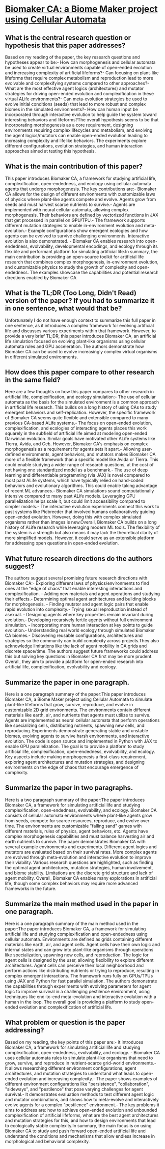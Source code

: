# [Biomaker CA: a Biome Maker project using Cellular Automata](https://arxiv.org/abs/2307.09320)

## What is the central research question or hypothesis that this paper addresses?

Based on my reading of the paper, the key research questions and hypotheses appear to be:- How can morphogenesis and cellular automata be used to create virtual environments capable of open-ended evolution and increasing complexity of artificial lifeforms?- Can focusing on plant-like lifeforms that require complex metabolism and reproduction lead to more evolvable and complexifying systems compared to other approaches?- What are the most effective agent logics (architectures) and mutator strategies for driving open-ended evolution and complexification in these virtual ALife environments?- Can meta-evolution strategies be used to evolve initial conditions (seeds) that lead to more robust and complex biomes in the simulated environments?- How can human input be incorporated through interactive evolution to help guide the system toward interesting behaviors and lifeforms?The overall hypothesis seems to be that incorporating morphogenesis as a core requirement, designing environments requiring complex lifecycles and metabolism, and evolving the agent logics/mutators can enable open-ended evolution leading to increasing complexity and lifelike behaviors. The experiments explore different configurations, evolution strategies, and human interaction approaches aimed at testing this hypothesis.


## What is the main contribution of this paper?

This paper introduces Biomaker CA, a framework for studying artificial life, complexification, open-endedness, and ecology using cellular automata agents that undergo morphogenesis. The key contributions are:- Biomaker CA allows for the design of different environments with customizable laws of physics where plant-like agents compete and evolve. Agents grow from seeds and must harvest scarce nutrients to survive.- Agents are implemented with neural cellular automata, allowing complex morphogenesis. Their behaviors are defined by vectorized functions in JAX that get processed in parallel on GPU/TPU.- The framework supports different mutation strategies to enable in-environment evolution and meta-evolution.- Example configurations show emergent ecologies and how agents can be evolved to survive challenging environments. Interactive evolution is also demonstrated. - Biomaker CA enables research into open-endedness, evolvability, developmental encodings, and ecology through its flexible and performant platform for simulating artificial life.In summary, the main contribution is providing an open-source toolkit for artificial life research that combines complex morphogenesis, in-environment evolution, and customizable physics to study the growth of complexity and open-endedness. The examples showcase the capabilities and potential research directions enabled by Biomaker CA.


## What is the TL;DR (Too Long, Didn't Read) version of the paper? If you had to summarize it in one sentence, what would that be?

Unfortunately I do not have enough context to summarize this full paper in one sentence, as it introduces a complex framework for evolving artificial life and discusses various experiments within that framework. However, to provide a very brief TL;DR, this paper introduces Biomaker CA, an artificial life simulation focused on evolving plant-like organisms using cellular automata rules and GPU acceleration. The authors demonstrate how Biomaker CA can be used to evolve increasingly complex virtual organisms in different simulated environments.


## How does this paper compare to other research in the same field?

Here are a few thoughts on how this paper compares to other research in artificial life, complexification, and ecology simulation:- The use of cellular automata as the basis for the simulated environment is a common approach in artificial life research. This builds on a long history of using CAs to study emergent behaviors and self-replication. However, the specific framework of Biomaker CA seems quite flexible and extensible compared to many previous CA-based ALife systems.- The focus on open-ended evolution, complexification, and ecologies of interacting agents places this work squarely in the subfield of artificial life aimed at modeling open-ended Darwinian evolution. Similar goals have motivated other ALife systems like Tierra, Avida, and Geb. However, Biomaker CA's emphasis on complex morphogenesis as a requirement for agents sets it apart.- Allowing user-defined environments, agent behaviors, and mutators makes Biomaker CA more of a flexible framework than a specific model like Avida or Tierra. This could enable studying a wider range of research questions, at the cost of not having one standardized model as a benchmark.- The use of deep learning and differentiable programming (via JAX) is novel compared to most past ALife systems, which have typically relied on hand-coded behaviors and evolutionary algorithms. This could enable taking advantage of recent ML advances.- Biomaker CA simulations sound computationally intensive compared to many past ALife models. Leveraging GPU parallelization helps scale it, but could limit accessibility compared to simpler models.- The interactive evolution experiments connect this work to past systems like Picbreeder that involved humans collaboratively guiding open-ended evolution. However, doing this with complex simulated organisms rather than images is new.Overall, Biomaker CA builds on a long history of ALife research while leveraging modern ML tools. The flexibility of the system is a strength but also means it may lack the theoretical clarity of more simplified models. However, it could serve as an extensible platform for addressing open questions in open-ended evolution.


## What future research directions do the authors suggest?

The authors suggest several promising future research directions with Biomaker CA:- Exploring different laws of physics/environments to find ones at the "edge of chaos" that enable interesting interactions and complexification. - Adding new materials and agent operations and studying their effects.- Determining optimal agent architectures and building blocks for morphogenesis. - Finding mutator and agent logic pairs that enable rapid evolution into complexity.- Trying sexual reproduction instead of asexual. - Designing agents where key properties remain invariant during evolution.- Developing recursively fertile agents without full environment simulation. - Incorporating more human interaction at key points to guide evolution.- Understanding real world ecology through simulated Biomaker CA biomes.- Discovering reusable configurations, architectures and strategies so the community can build complexity across projects.They also acknowledge limitations like the lack of agent mobility in CA grids and discrete space/time. The authors suggest future frameworks could address this but solving key questions in Biomaker CA first may be more prudent. Overall, they aim to provide a platform for open-ended research into artificial life, complexification, evolvability and ecology.


## Summarize the paper in one paragraph.

Here is a one paragraph summary of the paper:This paper introduces Biomaker CA, a Biome Maker project using Cellular Automata to simulate plant-like lifeforms that grow, survive, reproduce, and evolve in customizable 2D grid environments. The environments contain different materials like earth, air, and nutrients that agents must utilize to survive. Agents are implemented as neural cellular automata that perform operations like specializing cells, distributing nutrients, spawning new cells, and reproducing. Experiments demonstrate generating stable and unstable biomes, evolving agents to survive harsh environments, and interactive evolution. The code is open source and implemented in Python with JAX to enable GPU parallelization. The goal is to provide a platform to study artificial life, complexification, open-endedness, evolvability, and ecology. Key aspects include making morphogenesis a first-class requirement, exploring agent architectures and mutation strategies, and designing environments on the edge of chaos that encourage emergence of complexity.


## Summarize the paper in two paragraphs.

Here is a two paragraph summary of the paper:The paper introduces Biomaker CA, a framework for simulating artificial life and studying complexification, open-endedness, evolvability, and ecology. Biomaker CA consists of cellular automata environments where plant-like agents grow from seeds, compete for scarce resources, reproduce, and evolve over time. The environments are customizable "falling sand" games with different materials, rules of physics, agent behaviors, etc. Agents have complex morphogenesis capabilities and must balance harvesting air and earth nutrients to survive. The paper demonstrates Biomaker CA with several example environments and experiments. Different agent logics and mutators are evaluated based on their survival rates. More complex agents are evolved through meta-evolution and interactive evolution to improve their viability. Various research questions are highlighted, such as finding the optimal agent architectures, mutation strategies, human involvement, and biome stability. Limitations are the discrete grid structure and lack of agent mobility. Overall, Biomaker CA enables many explorations in artificial life, though some complex behaviors may require more advanced frameworks in the future.


## Summarize the main method used in the paper in one paragraph.

Here is a one paragraph summary of the main method used in the paper:The paper introduces Biomaker CA, a framework for simulating artificial life and studying complexification and open-endedness using cellular automata. Environments are defined as grids containing different materials like earth, air, and agent cells. Agent cells have their own logic and internal states and can grow into plant-like organisms through operations like specialization, spawning new cells, and reproduction. The logic for agent cells is designed by the user, allowing flexibility to explore different architectures. Agent cells can perceive their local neighborhood and perform actions like distributing nutrients or trying to reproduce, resulting in complex emergent interactions. The framework runs fully on GPUs/TPUs using JAX and Python for fast parallel simulation. The authors demonstrate the capabilities through experiments with evolving parameters for agent logic to improve survival in a challenging pestilence environment, using techniques like end-to-end meta-evolution and interactive evolution with a human in the loop. The overall goal is providing a platform to study open-ended evolution and complexification of artificial life.


## What problem or question is the paper addressing?

Based on my reading, the key points of this paper are:- It introduces Biomaker CA, a framework for simulating artificial life and studying complexification, open-endedness, evolvability, and ecology. - Biomaker CA uses cellular automata rules to simulate plant-like organisms that need to grow, survive, and reproduce in nutrient-scarce grid-world environments.- It allows researching different environment configurations, agent architectures, and mutation strategies to understand what leads to open-ended evolution and increasing complexity.- The paper shows examples of different environment configurations like "persistence", "collaboration", "sideways", and "pestilence" that pose varying challenges for agent survival.- It demonstrates evaluation methods to test different agent logic and mutator combinations, and shows how to meta-evolve and interactively evolve agents for a complex "pestilence" environment.- The key problems it aims to address are: how to achieve open-ended evolution and unbounded complexification of artificial lifeforms, what are the best agent architectures and mutation strategies for this, and how to design environments that lead to ecologically stable complexity.In summary, the main focus is on using Biomaker CA to study and push forward open-ended artificial life and understand the conditions and mechanisms that allow endless increase in morphological and behavioral complexity.
